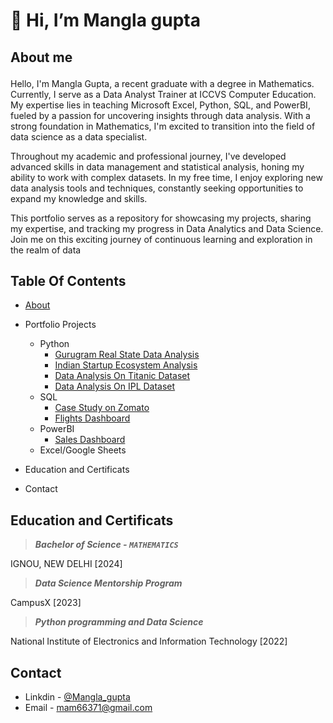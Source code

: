 # 👋 Hi, I’m Mangla gupta
## About me <p id="about"></p>

<p> Hello, I'm Mangla Gupta, a recent graduate with a degree in Mathematics. Currently, I serve as a Data Analyst Trainer at ICCVS Computer Education. My expertise lies in teaching Microsoft Excel, Python, SQL, and PowerBI, fueled by a passion for uncovering insights through data analysis. With a strong foundation in Mathematics, I'm excited to transition into the field of data science as a data specialist.</p>

Throughout my academic and professional journey, I've developed advanced skills in data management and statistical analysis, honing my ability to work with complex datasets. In my free time, I enjoy exploring new data analysis tools and techniques, constantly seeking opportunities to expand my knowledge and skills.

This portfolio serves as a repository for showcasing my projects, sharing my expertise, and tracking my progress in Data Analytics and Data Science. Join me on this exciting journey of continuous learning and exploration in the realm of data

## Table Of Contents

* <a href="#about">About</a>
* Portfolio Projects
  * Python
       * [Gurugram Real State Data Analysis](https://github.com/gitmangal/gurgaon_real_estate_analysis)
       * [Indian Startup Ecosystem Analysis](https://github.com/gitmangal/Indian_startup_funding_Analsis)
       * [Data Analysis On Titanic Dataset](https://github.com/gitmangal/titanic_analysis)
       * [Data Analysis On IPL Dataset]()
  * SQL
      * [Case Study on Zomato](https://medium.com/@mam66371/my-first-sql-project-b4291de9fbe4)
      * [Flights Dashboard]()
  * PowerBI
      * [Sales Dashboard]()
  * Excel/Google Sheets

* Education and Certificats
* Contact


## Education and Certificats

> ***Bachelor of Science - `MATHEMATICS`***

  IGNOU, NEW DELHI [2024]


> ***Data Science Mentorship Program***

  CampusX [2023]

> ***Python programming and Data Science***

  National Institute of Electronics and Information Technology [2022]

## Contact

* Linkdin - [@Mangla_gupta]()
* Email - mam66371@gmail.com

